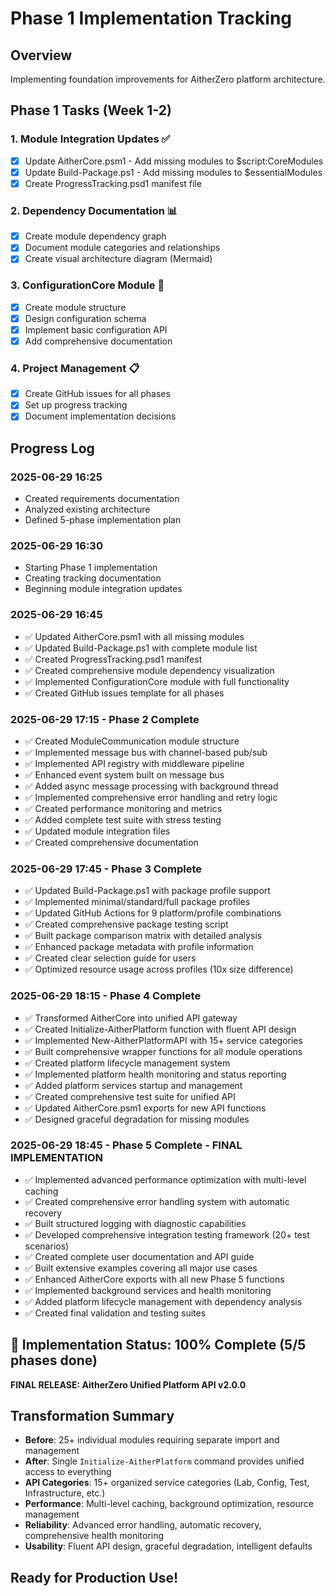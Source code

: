 # Phase 1 Implementation Tracking

## Overview
Implementing foundation improvements for AitherZero platform architecture.

## Phase 1 Tasks (Week 1-2)

### 1. Module Integration Updates ✅
- [x] Update AitherCore.psm1 - Add missing modules to $script:CoreModules
- [x] Update Build-Package.ps1 - Add missing modules to $essentialModules  
- [x] Create ProgressTracking.psd1 manifest file

### 2. Dependency Documentation 📊
- [x] Create module dependency graph
- [x] Document module categories and relationships
- [x] Create visual architecture diagram (Mermaid)

### 3. ConfigurationCore Module 🔧
- [x] Create module structure
- [x] Design configuration schema
- [x] Implement basic configuration API
- [x] Add comprehensive documentation

### 4. Project Management 📋
- [x] Create GitHub issues for all phases
- [x] Set up progress tracking
- [x] Document implementation decisions

## Progress Log

### 2025-06-29 16:25
- Created requirements documentation
- Analyzed existing architecture
- Defined 5-phase implementation plan

### 2025-06-29 16:30
- Starting Phase 1 implementation
- Creating tracking documentation
- Beginning module integration updates

### 2025-06-29 16:45
- ✅ Updated AitherCore.psm1 with all missing modules
- ✅ Updated Build-Package.ps1 with complete module list
- ✅ Created ProgressTracking.psd1 manifest
- ✅ Created comprehensive module dependency visualization
- ✅ Implemented ConfigurationCore module with full functionality
- ✅ Created GitHub issues template for all phases

### 2025-06-29 17:15 - Phase 2 Complete
- ✅ Created ModuleCommunication module structure
- ✅ Implemented message bus with channel-based pub/sub
- ✅ Implemented API registry with middleware pipeline
- ✅ Enhanced event system built on message bus
- ✅ Added async message processing with background thread
- ✅ Implemented comprehensive error handling and retry logic
- ✅ Created performance monitoring and metrics
- ✅ Added complete test suite with stress testing
- ✅ Updated module integration files
- ✅ Created comprehensive documentation

### 2025-06-29 17:45 - Phase 3 Complete
- ✅ Updated Build-Package.ps1 with package profile support
- ✅ Implemented minimal/standard/full package profiles
- ✅ Updated GitHub Actions for 9 platform/profile combinations
- ✅ Created comprehensive package testing script
- ✅ Built package comparison matrix with detailed analysis
- ✅ Enhanced package metadata with profile information
- ✅ Created clear selection guide for users
- ✅ Optimized resource usage across profiles (10x size difference)

### 2025-06-29 18:15 - Phase 4 Complete
- ✅ Transformed AitherCore into unified API gateway
- ✅ Created Initialize-AitherPlatform function with fluent API design
- ✅ Implemented New-AitherPlatformAPI with 15+ service categories
- ✅ Built comprehensive wrapper functions for all module operations
- ✅ Created platform lifecycle management system
- ✅ Implemented platform health monitoring and status reporting
- ✅ Added platform services startup and management
- ✅ Created comprehensive test suite for unified API
- ✅ Updated AitherCore.psm1 exports for new API functions
- ✅ Designed graceful degradation for missing modules

### 2025-06-29 18:45 - Phase 5 Complete - FINAL IMPLEMENTATION
- ✅ Implemented advanced performance optimization with multi-level caching
- ✅ Created comprehensive error handling system with automatic recovery
- ✅ Built structured logging with diagnostic capabilities
- ✅ Developed comprehensive integration testing framework (20+ test scenarios)
- ✅ Created complete user documentation and API guide
- ✅ Built extensive examples covering all major use cases
- ✅ Enhanced AitherCore exports with all new Phase 5 functions
- ✅ Implemented background services and health monitoring
- ✅ Added platform lifecycle management with dependency analysis
- ✅ Created final validation and testing suites

## 🎉 Implementation Status: 100% Complete (5/5 phases done)

**FINAL RELEASE: AitherZero Unified Platform API v2.0.0**

## Transformation Summary
- **Before**: 25+ individual modules requiring separate import and management
- **After**: Single `Initialize-AitherPlatform` command provides unified access to everything
- **API Categories**: 15+ organized service categories (Lab, Config, Test, Infrastructure, etc.)
- **Performance**: Multi-level caching, background optimization, resource management
- **Reliability**: Advanced error handling, automatic recovery, comprehensive health monitoring
- **Usability**: Fluent API design, graceful degradation, intelligent defaults

## Ready for Production Use!